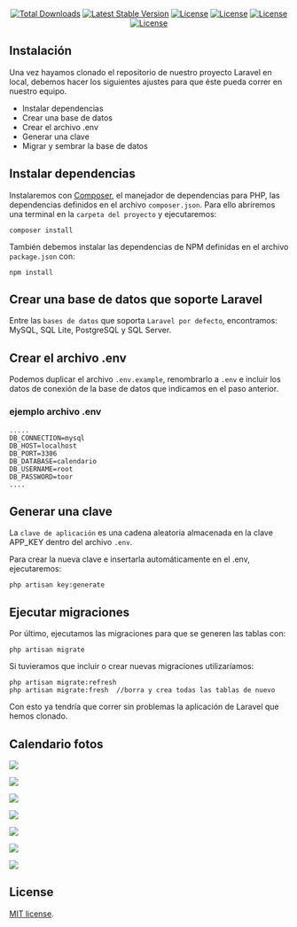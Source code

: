 <p align="center">
<a href="https://laravel.com/docs/9.x"><img src="https://img.shields.io/badge/Laravel-v9.2-blue" alt="Total Downloads"></a>
<a href="https://www.php.net/docs.php"><img src="https://img.shields.io/badge/PHP-v8.0.2-blue" alt="Latest Stable Version"></a>
<a href="https://opensource.org/licenses/MIT"><img src="https://img.shields.io/badge/license-MIT-blue" alt="License"></a>
<a href="https://www.mysql.com/"><img src="https://img.shields.io/badge/-MySQL-blue" alt="License"></a>
<a href="https://getbootstrap.com/docs/5.0/getting-started/download/"><img src="https://img.shields.io/badge/Bootstrap-5-blue" alt="License"></a>
<a href="https://github.com/fullcalendar"><img src="https://img.shields.io/badge/Fullcalendar-v5.11.0-blue" alt="License"></a>
</p>

## Instalación

Una vez hayamos clonado el repositorio de nuestro proyecto Laravel en local, debemos hacer los siguientes ajustes para que éste pueda correr en nuestro equipo.

- Instalar dependencias
- Crear una base de datos
- Crear el archivo .env
- Generar una clave
- Migrar y sembrar la base de datos

## Instalar dependencias

Instalaremos con [Composer](), el manejador de dependencias para PHP, las dependencias definidos en el archivo `composer.json`. Para ello abriremos una terminal en la `carpeta del proyecto` y ejecutaremos:
```
composer install
```
También debemos instalar las dependencias de NPM definidas en el archivo `package.json` con:
```
npm install
```
## Crear una base de datos que soporte Laravel
Entre las `bases de datos` que soporta `Laravel por defecto`, encontramos: MySQL, SQL Lite, PostgreSQL y SQL Server.
## Crear el archivo .env
Podemos duplicar el archivo `.env.example`, renombrarlo a `.env` e incluir los datos de conexión de la base de datos que indicamos en el paso anterior.
### ejemplo archivo .env
```
..... 
DB_CONNECTION=mysql
DB_HOST=localhost
DB_PORT=3306
DB_DATABASE=calendario
DB_USERNAME=root
DB_PASSWORD=toor
....
```
## Generar una clave
La `clave de aplicación` es una cadena aleatoria almacenada en la clave APP_KEY dentro del archivo `.env`.

Para crear la nueva clave e insertarla automáticamente en el .env, ejecutaremos:
```
php artisan key:generate
```
## Ejecutar migraciones
Por último, ejecutamos las migraciones para que se generen las tablas con:
```
php artisan migrate 
```
Si tuvieramos que incluir o crear nuevas migraciones utilizaríamos:
```
php artisan migrate:refresh 
php artisan migrate:fresh  //borra y crea todas las tablas de nuevo
```
Con esto ya tendría que correr sin problemas la aplicación de Laravel que hemos clonado.

## Calendario fotos

![](assets/img/calendario.mes.png)

![](assets/img/calendario.semana.png)

![](assets/img/calendario.dia.png)

![](assets/img/calendario.agenda.png)

![](assets/img/calendario.formulario.png)

![](assets/img/calendario.colores.1.png)

![](assets/img/calendario.colores.2.png)

## License

[MIT license](https://opensource.org/licenses/MIT).
